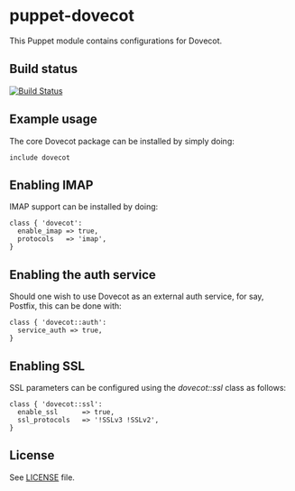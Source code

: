 # puppet-dovecot

This Puppet module contains configurations for Dovecot.

## Build status

[![Build Status](https://travis-ci.org/jpds/puppet-dovecot.svg?branch=master)](https://travis-ci.org/jpds/puppet-dovecot)

## Example usage

The core Dovecot package can be installed by simply doing:

```puppet
include dovecot
```

## Enabling IMAP

IMAP support can be installed by doing:

```puppet
class { 'dovecot':
  enable_imap => true,
  protocols   => 'imap',
}
```

## Enabling the auth service

Should one wish to use Dovecot as an external auth service, for say, Postfix,
this can be done with:

```puppet
class { 'dovecot::auth':
  service_auth => true,
}
```

## Enabling SSL

SSL parameters can be configured using the *dovecot::ssl* class as follows:

```puppet
class { 'dovecot::ssl':
  enable_ssl      => true,
  ssl_protocols   => '!SSLv3 !SSLv2',
}
```

## License

See [LICENSE](LICENSE) file.
